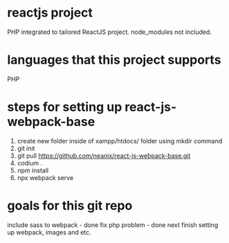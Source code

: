 # reactjs project
PHP integrated to tailored ReactJS project.
node_modules not included.

# languages that this project supports
PHP

# steps for setting up react-js-webpack-base
1. create new folder inside of xampp/htdocs/ folder using mkdir command
2. git init
3. git pull https://github.com/neanix/react-js-webpack-base.git
4. codium .
5. npm install
6. npx webpack serve

# goals for this git repo
include sass to webpack - done
fix php problem - done
next finish setting up webpack, images and etc.
